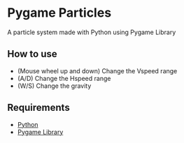 # Pygame Particles
A particle system made with Python using Pygame Library

## How to use
<ul>
  <li>(Mouse wheel up and down) Change the Vspeed range</li>
  <li>(A/D) Change the Hspeed range</li>
  <li>(W/S) Change the gravity</li>
</ul>


## Requirements
<ul>
  <li><a href="https://www.python.org/">Python</a></li>
  <li><a href="https://www.pygame.org/wiki/GettingStarted">Pygame Library</a></li>
</ul>
